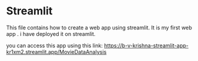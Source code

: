 # Streamlit
This file contains how to create a web app using streamlit. It is my first web app . i have deployed it on streamlit.

you can access this app using this link: https://b-v-krishna-streamlit-app-kr1xm2.streamlit.app/MovieDataAnalysis
